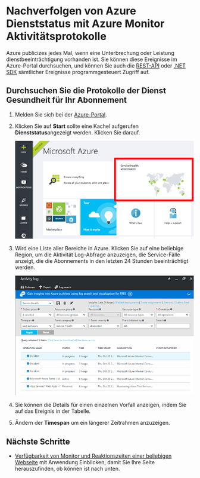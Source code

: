<properties
    pageTitle="Nachverfolgen von Azure Dienststatus mit Azure Monitor Aktivitätsprotokolle | Microsoft Azure"
    description="Informieren Sie sich beim Azure Leistung Verschlechterung oder einen bestimmten Dienst Interruptions aufgetreten ist. "
    authors="rboucher"
    manager="carolz"
    editor=""
    services="monitoring-and-diagnostics"
    documentationCenter="monitoring-and-diagnostics"/>

<tags
    ms.service="monitoring-and-diagnostics"
    ms.workload="na"
    ms.tgt_pltfrm="na"
    ms.devlang="na"
    ms.topic="article"
    ms.date="10/20/2016"
    ms.author="robb"/>

# <a name="track-azure-service-health-using-azure-monitor-activity-logs"></a>Nachverfolgen von Azure Dienststatus mit Azure Monitor Aktivitätsprotokolle

Azure publicizes jedes Mal, wenn eine Unterbrechung oder Leistung dienstbeeinträchtigung vorhanden ist. Sie können diese Ereignisse im Azure-Portal durchsuchen, und können Sie auch die [REST-API](https://msdn.microsoft.com/library/azure/dn931927.aspx) oder [.NET SDK](https://www.nuget.org/packages/Microsoft.Azure.Insights/) sämtlicher Ereignisse programmgesteuert Zugriff auf.

## <a name="browse-the-service-health-logs-for-your-subscription"></a>Durchsuchen Sie die Protokolle der Dienst Gesundheit für Ihr Abonnement

1. Melden Sie sich bei der [Azure-Portal](https://portal.azure.com/).

2. Klicken Sie auf **Start** sollte eine Kachel aufgerufen **Dienststatus**angezeigt werden. Klicken Sie darauf.

    ![Start](./media/insights-service-health/Insights_Home.png)

3. Wird eine Liste aller Bereiche in Azure. Klicken Sie auf eine beliebige Region, um die Aktivität Log-Abfrage anzuzeigen, die Service-Fälle anzeigt, die die Abonnements in den letzten 24 Stunden beeinträchtigt werden.

    ![Aktivität Log-Abonnement-Dienststatus](./media/insights-service-health/AzureActivityLogServiceHealth3.png)

4. Sie können die Details für einen einzelnen Vorfall anzeigen, indem Sie auf das Ereignis in der Tabelle.

5. Ändern der **Timespan** um ein längerer Zeitrahmen anzuzeigen.

## <a name="next-steps"></a>Nächste Schritte

* [Verfügbarkeit von Monitor und Reaktionszeiten einer beliebigen Webseite](../application-insights/app-insights-monitor-web-app-availability.md) mit Anwendung Einblicken, damit Sie Ihre Seite herauszufinden, ob können ist nach unten.
